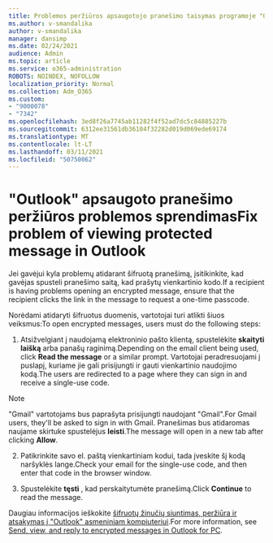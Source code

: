 ```yaml
---
title: Problemos peržiūros apsaugotojo pranešimo taisymas programoje "Outlook"
ms.author: v-smandalika
author: v-smandalika
manager: dansimp
ms.date: 02/24/2021
audience: Admin
ms.topic: article
ms.service: o365-administration
ROBOTS: NOINDEX, NOFOLLOW
localization_priority: Normal
ms.collection: Adm_O365
ms.custom:
- "9000078"
- "7342"
ms.openlocfilehash: 3ed8f26a7745ab11282f4f52ad7dc5c84885227b
ms.sourcegitcommit: 6312ee31561db36104f32282d019d069ede69174
ms.translationtype: MT
ms.contentlocale: lt-LT
ms.lasthandoff: 03/11/2021
ms.locfileid: "50750062"
---
```

# <a name="fix-problem-of-viewing-protected-message-in-outlook"></a><span data-ttu-id="edb32-102">"Outlook" apsaugoto pranešimo peržiūros problemos sprendimas</span><span class="sxs-lookup"><span data-stu-id="edb32-102">Fix problem of viewing protected message in Outlook</span></span>

<span data-ttu-id="edb32-103">Jei gavėjui kyla problemų atidarant šifruotą pranešimą, įsitikinkite, kad gavėjas spusteli pranešimo saitą, kad prašytų vienkartinio kodo.</span><span class="sxs-lookup"><span data-stu-id="edb32-103">If a recipient is having problems opening an encrypted message, ensure that the recipient clicks the link in the message to request a one-time passcode.</span></span>

<span data-ttu-id="edb32-104">Norėdami atidaryti šifruotus duomenis, vartotojai turi atlikti šiuos veiksmus:</span><span class="sxs-lookup"><span data-stu-id="edb32-104">To open encrypted messages, users must do the following steps:</span></span>

1. <span data-ttu-id="edb32-105">Atsižvelgiant į naudojamą elektroninio pašto klientą, spustelėkite **skaityti laišką** arba panašų raginimą.</span><span class="sxs-lookup"><span data-stu-id="edb32-105">Depending on the email client being used, click **Read the message** or a similar prompt.</span></span> <span data-ttu-id="edb32-106">Vartotojai peradresuojami į puslapį, kuriame jie gali prisijungti ir gauti vienkartinio naudojimo kodą.</span><span class="sxs-lookup"><span data-stu-id="edb32-106">The users are redirected to a page where they can sign in and receive a single-use code.</span></span>

> [!NOTE]
> <span data-ttu-id="edb32-107">"Gmail" vartotojams bus paprašyta prisijungti naudojant "Gmail".</span><span class="sxs-lookup"><span data-stu-id="edb32-107">For Gmail users, they'll be asked to sign in with Gmail.</span></span> <span data-ttu-id="edb32-108">Pranešimas bus atidaromas naujame skirtuke spustelėjus **leisti**.</span><span class="sxs-lookup"><span data-stu-id="edb32-108">The message will open in a new tab after clicking **Allow**.</span></span>

2. <span data-ttu-id="edb32-109">Patikrinkite savo el. paštą vienkartiniam kodui, tada įveskite šį kodą naršyklės lange.</span><span class="sxs-lookup"><span data-stu-id="edb32-109">Check your email for the single-use code, and then enter that code in the browser window.</span></span>

3. <span data-ttu-id="edb32-110">Spustelėkite **tęsti** , kad perskaitytumėte pranešimą.</span><span class="sxs-lookup"><span data-stu-id="edb32-110">Click **Continue** to read the message.</span></span>

<span data-ttu-id="edb32-111">Daugiau informacijos ieškokite [šifruotų žinučių siuntimas, peržiūra ir atsakymas į "Outlook" asmeniniam kompiuteriui](https://support.microsoft.com/topic/send-view-and-reply-to-encrypted-messages-in-outlook-for-pc-eaa43495-9bbb-4fca-922a-df90dee51980).</span><span class="sxs-lookup"><span data-stu-id="edb32-111">For more information, see [Send, view, and reply to encrypted messages in Outlook for PC](https://support.microsoft.com/topic/send-view-and-reply-to-encrypted-messages-in-outlook-for-pc-eaa43495-9bbb-4fca-922a-df90dee51980).</span></span>


